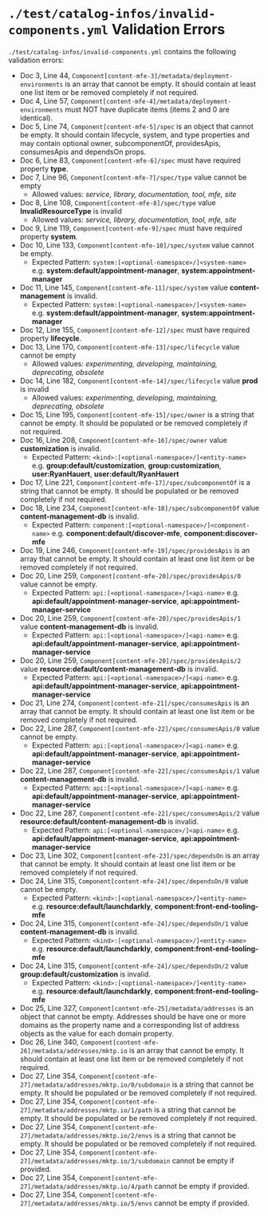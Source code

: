 # `./test/catalog-infos/invalid-components.yml` Validation Errors

`./test/catalog-infos/invalid-components.yml` contains the following validation errors:

- Doc 3, Line 44, `Component[content-mfe-3]/metadata/deployment-environments` is an array that cannot be empty. It should contain at least one list item or be removed completely if not required.
- Doc 4, Line 57, `Component[content-mfe-4]/metadata/deployment-environments` must NOT have duplicate items (items 2 and 0 are identical).
- Doc 5, Line 74, `Component[content-mfe-5]/spec` is an object that cannot be empty. It should contain lifecycle, system, and type properties and may contain optional owner, subcomponentOf, providesApis, consumesApis and dependsOn props.
- Doc 6, Line 83, `Component[content-mfe-6]/spec` must have required property **type**.
- Doc 7, Line 96, `Component[content-mfe-7]/spec/type` value cannot be empty
  - Allowed values: *service, library, documentation, tool, mfe, site*
- Doc 8, Line 108, `Component[content-mfe-8]/spec/type` value **InvalidResourceType** is invalid
  - Allowed values: *service, library, documentation, tool, mfe, site*
- Doc 9, Line 119, `Component[content-mfe-9]/spec` must have required property **system**.
- Doc 10, Line 133, `Component[content-mfe-10]/spec/system` value cannot be empty.
  - Expected Pattern: `system:[<optional-namespace>/]<system-name>` e.g. **system:default/appointment-manager**, **system:appointment-manager**
- Doc 11, Line 145, `Component[content-mfe-11]/spec/system` value **content-management** is invalid.
  - Expected Pattern: `system:[<optional-namespace>/]<system-name>` e.g. **system:default/appointment-manager**, **system:appointment-manager**
- Doc 12, Line 155, `Component[content-mfe-12]/spec` must have required property **lifecycle**.
- Doc 13, Line 170, `Component[content-mfe-13]/spec/lifecycle` value cannot be empty
  - Allowed values: *experimenting, developing, maintaining, deprecating, obsolete*
- Doc 14, Line 182, `Component[content-mfe-14]/spec/lifecycle` value **prod** is invalid
  - Allowed values: *experimenting, developing, maintaining, deprecating, obsolete*
- Doc 15, Line 195, `Component[content-mfe-15]/spec/owner` is a string that cannot be empty. It should be populated or be removed completely if not required.
- Doc 16, Line 208, `Component[content-mfe-16]/spec/owner` value **customization** is invalid.
  - Expected Pattern: `<kind>:[<optional-namespace>/]<entity-name>` e.g. **group:default/customization**, **group:customization**, **user:RyanHauert**, **user:default/RyanHauert**
- Doc 17, Line 221, `Component[content-mfe-17]/spec/subcomponentOf` is a string that cannot be empty. It should be populated or be removed completely if not required.
- Doc 18, Line 234, `Component[content-mfe-18]/spec/subcomponentOf` value **content-management-db** is invalid.
  - Expected Pattern: `component:[<optional-namespace>/]<component-name>` e.g. **component:default/discover-mfe**, **component:discover-mfe**
- Doc 19, Line 246, `Component[content-mfe-19]/spec/providesApis` is an array that cannot be empty. It should contain at least one list item or be removed completely if not required.
- Doc 20, Line 259, `Component[content-mfe-20]/spec/providesApis/0` value cannot be empty.
  - Expected Pattern: `api:[<optional-namespace>/]<api-name>` e.g. **api:default/appointment-manager-service**, **api:appointment-manager-service**
- Doc 20, Line 259, `Component[content-mfe-20]/spec/providesApis/1` value **content-management-db** is invalid.
  - Expected Pattern: `api:[<optional-namespace>/]<api-name>` e.g. **api:default/appointment-manager-service**, **api:appointment-manager-service**
- Doc 20, Line 259, `Component[content-mfe-20]/spec/providesApis/2` value **resource:default/content-management-db** is invalid.
  - Expected Pattern: `api:[<optional-namespace>/]<api-name>` e.g. **api:default/appointment-manager-service**, **api:appointment-manager-service**
- Doc 21, Line 274, `Component[content-mfe-21]/spec/consumesApis` is an array that cannot be empty. It should contain at least one list item or be removed completely if not required.
- Doc 22, Line 287, `Component[content-mfe-22]/spec/consumesApis/0` value cannot be empty.
  - Expected Pattern: `api:[<optional-namespace>/]<api-name>` e.g. **api:default/appointment-manager-service**, **api:appointment-manager-service**
- Doc 22, Line 287, `Component[content-mfe-22]/spec/consumesApis/1` value **content-management-db** is invalid.
  - Expected Pattern: `api:[<optional-namespace>/]<api-name>` e.g. **api:default/appointment-manager-service**, **api:appointment-manager-service**
- Doc 22, Line 287, `Component[content-mfe-22]/spec/consumesApis/2` value **resource:default/content-management-db** is invalid.
  - Expected Pattern: `api:[<optional-namespace>/]<api-name>` e.g. **api:default/appointment-manager-service**, **api:appointment-manager-service**
- Doc 23, Line 302, `Component[content-mfe-23]/spec/dependsOn` is an array that cannot be empty. It should contain at least one list item or be removed completely if not required.
- Doc 24, Line 315, `Component[content-mfe-24]/spec/dependsOn/0` value cannot be empty.
  - Expected Pattern: `<kind>:[<optional-namespace>/]<entity-name>` e.g. **resource:default/launchdarkly**, **component:front-end-tooling-mfe**
- Doc 24, Line 315, `Component[content-mfe-24]/spec/dependsOn/1` value **content-management-db** is invalid.
  - Expected Pattern: `<kind>:[<optional-namespace>/]<entity-name>` e.g. **resource:default/launchdarkly**, **component:front-end-tooling-mfe**
- Doc 24, Line 315, `Component[content-mfe-24]/spec/dependsOn/2` value **group:default/customization** is invalid.
  - Expected Pattern: `<kind>:[<optional-namespace>/]<entity-name>` e.g. **resource:default/launchdarkly**, **component:front-end-tooling-mfe**
- Doc 25, Line 327, `Component[content-mfe-25]/metadata/addresses` is an object that cannot be empty. Addresses should be have one or more domains as the property name and a corresponding list of address objects as the value for each domain property.
- Doc 26, Line 340, `Component[content-mfe-26]/metadata/addresses/mktp.io` is an array that cannot be empty. It should contain at least one list item or be removed completely if not required.
- Doc 27, Line 354, `Component[content-mfe-27]/metadata/addresses/mktp.io/0/subdomain` is a string that cannot be empty. It should be populated or be removed completely if not required.
- Doc 27, Line 354, `Component[content-mfe-27]/metadata/addresses/mktp.io/1/path` is a string that cannot be empty. It should be populated or be removed completely if not required.
- Doc 27, Line 354, `Component[content-mfe-27]/metadata/addresses/mktp.io/2/envs` is a string that cannot be empty. It should be populated or be removed completely if not required.
- Doc 27, Line 354, `Component[content-mfe-27]/metadata/addresses/mktp.io/3/subdomain` cannot be empty if provided.
- Doc 27, Line 354, `Component[content-mfe-27]/metadata/addresses/mktp.io/4/path` cannot be empty if provided.
- Doc 27, Line 354, `Component[content-mfe-27]/metadata/addresses/mktp.io/5/envs` cannot be empty if provided.
